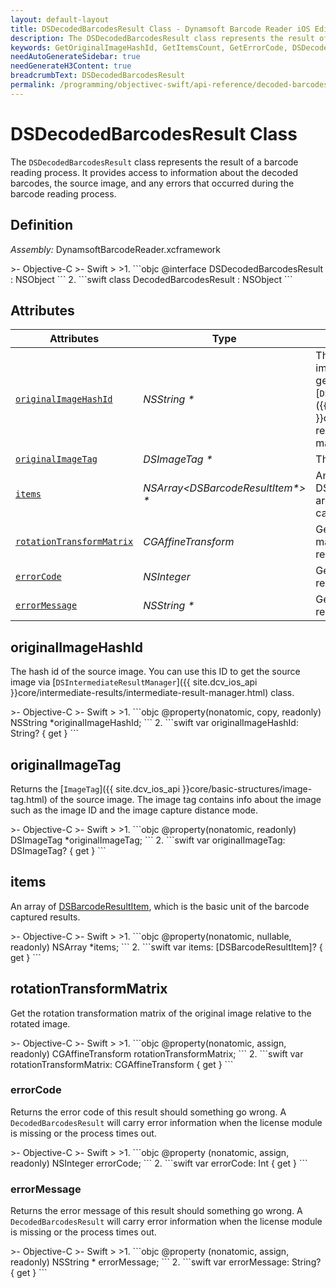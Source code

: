 ```yaml
---
layout: default-layout
title: DSDecodedBarcodesResult Class - Dynamsoft Barcode Reader iOS Edition
description: The DSDecodedBarcodesResult class represents the result of a barcode reading process. It provides access to information about the decoded barcodes, the source image, and any errors that occurred during the barcode reading process.
keywords: GetOriginalImageHashId, GetItemsCount, GetErrorCode, DSDecodedBarcodesResult, api reference
needAutoGenerateSidebar: true
needGenerateH3Content: true
breadcrumbText: DSDecodedBarcodesResult
permalink: /programming/objectivec-swift/api-reference/decoded-barcodes-result.html
---
```


# DSDecodedBarcodesResult Class

The `DSDecodedBarcodesResult` class represents the result of a barcode reading process. It provides access to information about the decoded barcodes, the source image, and any errors that occurred during the barcode reading process.

## Definition

*Assembly:* DynamsoftBarcodeReader.xcframework

<div class="sample-code-prefix"></div>
>- Objective-C
>- Swift
>
>1. 
```objc
@interface DSDecodedBarcodesResult : NSObject
```
2. 
```swift
class DecodedBarcodesResult : NSObject
```

## Attributes

| Attributes    | Type | Description |
| ------------- | ---- | ----------- |
| [`originalImageHashId`](#originalimagehashid) | *NSString \** | The hash id of the source image. You can use this ID to get the source image via [`DSIntermediateResultManager`]({{ site.dcv_ios_api }}core/intermediate-results/intermediate-result-manager.html) class. |
| [`originalImageTag`](#originalimagetag) | *DSImageTag \** | The tag of the source image. |
| [`items`](#items) | *NSArray<DSBarcodeResultItem\*> \** | An array of DSBarcodeResultItems, which are the basic unit of the captured results. |
| [`rotationTransformMatrix`](#rotationtransformmatrix) | *CGAffineTransform* |Get the rotation transformation matrix of the original image relative to the rotated image. |
| [`errorCode`](#errorcode) | *NSInteger* | Get the error code of this result. |
| [`errorMessage`](#errormessage) | *NSString \** | Get the error message of this result. |

## originalImageHashId

The hash id of the source image. You can use this ID to get the source image via [`DSIntermediateResultManager`]({{ site.dcv_ios_api }}core/intermediate-results/intermediate-result-manager.html) class.

<div class="sample-code-prefix"></div>
>- Objective-C
>- Swift
>
>1. 
```objc
@property(nonatomic, copy, readonly) NSString *originalImageHashId;
```
2. 
```swift
var originalImageHashId: String? { get }
```

## originalImageTag

Returns the [`ImageTag`]({{ site.dcv_ios_api }}core/basic-structures/image-tag.html) of the source image. The image tag contains info about the image such as the image ID and the image capture distance mode.

<div class="sample-code-prefix"></div>
>- Objective-C
>- Swift
>
>1. 
```objc
@property(nonatomic, readonly) DSImageTag *originalImageTag;
```
2. 
```swift
var originalImageTag: DSImageTag? { get }
```

## items

An array of [DSBarcodeResultItem](barcode-result-item.md), which is the basic unit of the barcode captured results.

<div class="sample-code-prefix"></div>
>- Objective-C
>- Swift
>
>1. 
```objc
@property(nonatomic, nullable, readonly) NSArray<DSBarcodeResultItem *> *items;
```
2. 
```swift
var items: [DSBarcodeResultItem]? { get }
```

## rotationTransformMatrix

Get the rotation transformation matrix of the original image relative to the rotated image.

<div class="sample-code-prefix"></div>
>- Objective-C
>- Swift
>
>1. 
```objc
@property(nonatomic, assign, readonly) CGAffineTransform rotationTransformMatrix;
```
2. 
```swift
var rotationTransformMatrix: CGAffineTransform { get }
```

### errorCode

Returns the error code of this result should something go wrong. A `DecodedBarcodesResult` will carry error information when the license module is missing or the process times out.

<div class="sample-code-prefix"></div>
>- Objective-C
>- Swift
>
>1. 
```objc
@property (nonatomic, assign, readonly) NSInteger errorCode;
```
2. 
```swift
var errorCode: Int { get }
```

### errorMessage

Returns the error message of this result should something go wrong. A `DecodedBarcodesResult` will carry error information when the license module is missing or the process times out.

<div class="sample-code-prefix"></div>
>- Objective-C
>- Swift
>
>1. 
```objc
@property (nonatomic, assign, readonly) NSString * errorMessage;
```
2. 
```swift
var errorMessage: String? { get }
```
